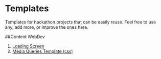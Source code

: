 Templates
=========

Templates for hackathon projects that can be easily reuse. Feel free to use any, add more, or improve the ones here. 

##Content
WebDev   
  1. [Loading Screen](https://github.com/TAMUHack/templates/tree/master/WebDev/loadingScreen)
  2. [Media Queries Template (css)](https://github.com/TAMUHack/templates/tree/master/WebDev/mediaQueries)
